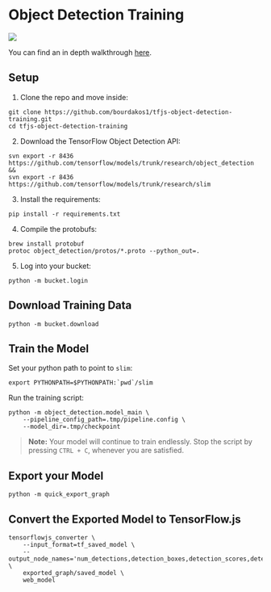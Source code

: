 # Object Detection Training
![](https://d2mxuefqeaa7sj.cloudfront.net/s_50BD1551C2CA022B9CF9D8DF0A28275DB7ACF3DBDD5764C0CB12B3AF3B1E0766_1541978358303_schematic2.png)

You can find an in depth walkthrough [here](https://bourdakos1.github.io/tfjs-object-detection-training/).

## Setup
1. Clone the repo and move inside:
```
git clone https://github.com/bourdakos1/tfjs-object-detection-training.git
cd tfjs-object-detection-training
```

2. Download the TensorFlow Object Detection API:
```
svn export -r 8436 https://github.com/tensorflow/models/trunk/research/object_detection &&
svn export -r 8436 https://github.com/tensorflow/models/trunk/research/slim
```

3. Install the requirements:
```
pip install -r requirements.txt
```

4. Compile the protobufs:
```
brew install protobuf
protoc object_detection/protos/*.proto --python_out=.
```

5. Log into your bucket:
```
python -m bucket.login
```

## Download Training Data
```
python -m bucket.download
```

## Train the Model
Set your python path to point to `slim`:
```
export PYTHONPATH=$PYTHONPATH:`pwd`/slim
```

Run the training script:
```
python -m object_detection.model_main \
    --pipeline_config_path=.tmp/pipeline.config \
    --model_dir=.tmp/checkpoint
```

> **Note:** Your model will continue to train endlessly. Stop the script by pressing `CTRL + C`, whenever you are satisfied. 

## Export your Model
```
python -m quick_export_graph
```

## Convert the Exported Model to TensorFlow.js
```
tensorflowjs_converter \
    --input_format=tf_saved_model \
    --output_node_names='num_detections,detection_boxes,detection_scores,detection_classes' \
    exported_graph/saved_model \
    web_model
```
